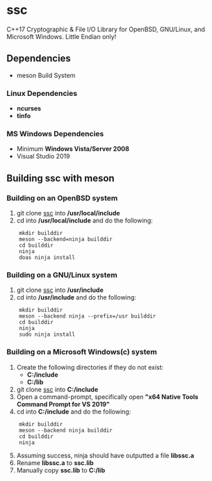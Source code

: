 # ssc
C++17 Cryptographic & File I/O Library for OpenBSD, GNU/Linux, and Microsoft Windows.
Little Endian only!
## Dependencies
-	meson Build System
### Linux Dependencies
-	__ncurses__
-	__tinfo__
### MS Windows Dependencies
-	Minimum __Windows Vista/Server 2008__
-	Visual Studio 2019
## Building ssc with meson
### Building on an OpenBSD system
1. git clone [ssc](https://github.com/stuartcalder/ssc) into __/usr/local/include__
2. cd into __/usr/local/include__ and do the following:
```
	mkdir builddir
	meson --backend=ninja builddir
	cd builddir
	ninja
	doas ninja install
```

### Building on a GNU/Linux system
1. git clone [ssc](https://github.com/stuartcalder/ssc) into __/usr/include__
2. cd into __/usr/include__ and do the following:
```
	mkdir builddir
	meson --backend ninja --prefix=/usr builddir
	cd builddir
	ninja
	sudo ninja install
```

### Building on a Microsoft Windows(c) system
1. Create the following directories if they do not exist:
	- __C:/include__
	- __C:/lib__
2. git clone [ssc](https://github.com/stuartcalder/ssc) into __C:/include__
3. Open a command-prompt, specifically open __"x64 Native Tools Command Prompt for VS 2019"__
4. cd into __C:/include__ and do the following:
```
	mkdir builddir
	meson --backend ninja builddir
	cd builddir
	ninja
```
5. Assuming success, ninja should have outputted a file __libssc.a__
6. Rename __libssc.a__ to __ssc.lib__
7. Manually copy __ssc.lib__ to __C:/lib__
